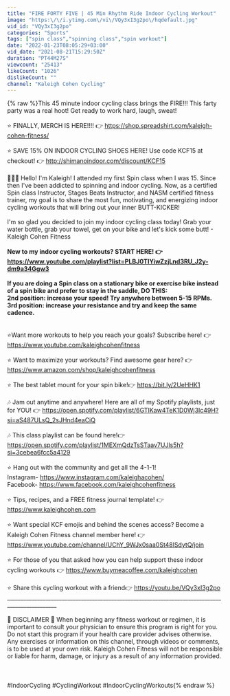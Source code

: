 ```yaml
---
title: "FIRE FORTY FIVE | 45 Min Rhythm Ride Indoor Cycling Workout"
image: "https:\/\/i.ytimg.com\/vi\/VQy3xI3g2po\/hqdefault.jpg"
vid_id: "VQy3xI3g2po"
categories: "Sports"
tags: ["spin class","spinning class","spin workout"]
date: "2022-01-23T08:05:29+03:00"
vid_date: "2021-08-21T15:29:50Z"
duration: "PT44M27S"
viewcount: "25413"
likeCount: "1026"
dislikeCount: ""
channel: "Kaleigh Cohen Cycling"
---
```

{% raw %}This 45 minute indoor cycling class brings the FIRE!!! This farty party was a real hoot! Get ready to work hard, laugh, sweat! <br /><br />⭐️ FINALLY, MERCH IS HERE!!!! 👉 <a rel="nofollow" target="blank" href="https://shop.spreadshirt.com/kaleigh-cohen-fitness/">https://shop.spreadshirt.com/kaleigh-cohen-fitness/</a><br /><br />⭐️ SAVE 15% ON INDOOR CYCLING SHOES HERE! Use code KCF15 at checkout! 👉  <a rel="nofollow" target="blank" href="http://shimanoindoor.com/discount/KCF15">http://shimanoindoor.com/discount/KCF15</a><br /><br />💁🏼‍♀‍ Hello! I'm Kaleigh! I attended my first Spin class when I was 15. Since then I've been addicted to spinning and indoor cycling. Now, as a certified Spin class Instructor, Stages Beats Instructor, and NASM certified fitness trainer, my goal is to share the most fun, motivating, and energizing indoor cycling workouts that will bring out your inner BUTT-KICKER!<br /><br />I'm so glad you decided to join my indoor cycling class today! Grab your water bottle, grab your towel, get on your bike and let's kick some butt! - Kaleigh Cohen Fitness<br />________________________________________________________________________________________________<br />New to my indoor cycling workouts? START HERE! 👉  <a rel="nofollow" target="blank" href="https://www.youtube.com/playlist?list=PLBJ0TIYiwZzjLnd3RU_J2y-dm9a34Ggw3">https://www.youtube.com/playlist?list=PLBJ0TIYiwZzjLnd3RU_J2y-dm9a34Ggw3</a><br /><br />If you are doing a Spin class on a stationary bike or exercise bike instead of a spin bike and prefer to stay in the saddle, DO THIS:<br />2nd position: increase your speed! Try anywhere between 5-15 RPMs.<br />3rd position: increase your resistance and try and keep the same cadence. <br />________________________________________________________________________________________________<br /><br />⭐️Want more workouts to help you reach your goals? Subscribe here! 👉  <a rel="nofollow" target="blank" href="https://www.youtube.com/kaleighcohenfitness">https://www.youtube.com/kaleighcohenfitness</a><br /><br />⭐️ Want to maximize your workouts? Find awesome gear here? 👉 <a rel="nofollow" target="blank" href="https://www.amazon.com/shop/kaleighcohenfitness">https://www.amazon.com/shop/kaleighcohenfitness</a><br /><br />⭐️ The best tablet mount for your spin bike!👉 <a rel="nofollow" target="blank" href="https://bit.ly/2UeHHK1">https://bit.ly/2UeHHK1</a><br /><br />🎶 Jam out anytime and anywhere! Here are all of my Spotify playlists, just for YOU! 👉  <a rel="nofollow" target="blank" href="https://open.spotify.com/playlist/6GTIKaw4TeK1D0Wj3Ic49H?si=aS487ULsQ_2sJHnd4eaCiQ">https://open.spotify.com/playlist/6GTIKaw4TeK1D0Wj3Ic49H?si=aS487ULsQ_2sJHnd4eaCiQ</a><br /><br />🎶 This class playlist can be found here!👉 <a rel="nofollow" target="blank" href="https://open.spotify.com/playlist/1MEXmQdzTsSTaav7UJls5h?si=3cebea6fcc5a4129">https://open.spotify.com/playlist/1MEXmQdzTsSTaav7UJls5h?si=3cebea6fcc5a4129</a><br /><br />⭐️ Hang out with the community and get all the 4-1-1!<br />Instagram- <a rel="nofollow" target="blank" href="https://www.instagram.com/kaleighacohen/">https://www.instagram.com/kaleighacohen/</a><br />Facebook- <a rel="nofollow" target="blank" href="https://www.facebook.com/kaleighcohenfitness">https://www.facebook.com/kaleighcohenfitness</a><br /><br />⭐️ Tips, recipes, and a FREE fitness journal template! 👉 <a rel="nofollow" target="blank" href="https://www.kaleighcohen.com">https://www.kaleighcohen.com</a><br /><br />⭐️ Want special KCF emojis and behind the scenes access? Become a Kaleigh Cohen Fitness channel member here! 👉 <a rel="nofollow" target="blank" href="https://www.youtube.com/channel/UChY_9WJx0saa0St48lSdytQ/join">https://www.youtube.com/channel/UChY_9WJx0saa0St48lSdytQ/join</a><br /><br />⭐️ For those of you that asked how you can help support these indoor cycling workouts 👉 <a rel="nofollow" target="blank" href="https://www.buymeacoffee.com/kaleighcohen">https://www.buymeacoffee.com/kaleighcohen</a><br /><br />⭐️ Share this cycling workout with a friend👉  <a rel="nofollow" target="blank" href="https://youtu.be/VQy3xI3g2po">https://youtu.be/VQy3xI3g2po</a><br />________________________________________________________________________________________________<br /><br />🔴 DISCLAIMER 🔴 When beginning any fitness workout or regimen, it is important to consult your physician to ensure this program is right for you. Do not start this program if your health care provider advises otherwise. Any exercises or information on this channel, through videos or comments, is to be used at your own risk. Kaleigh Cohen Fitness will not be responsible or liable for harm, damage, or injury as a result of any information provided.<br /><br /><br /><br />#IndoorCycling #CyclingWorkout #IndoorCyclingWorkouts{% endraw %}
